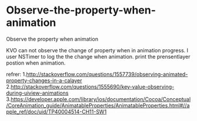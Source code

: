 Observe-the-property-when-animation
===================================

Observe the property when animation

KVO can not observe the change of property when in animation progress.
I user NSTimer to log the the change when animation.
print the prensentlayer postion when animation.

refrer:
1.http://stackoverflow.com/questions/1557739/observing-animated-property-changes-in-a-calayer
2.http://stackoverflow.com/questions/1555690/key-value-observing-during-uiview-animations
3.https://developer.apple.com/library/ios/documentation/Cocoa/Conceptual/CoreAnimation_guide/AnimatableProperties/AnimatableProperties.html#//apple_ref/doc/uid/TP40004514-CH11-SW1
